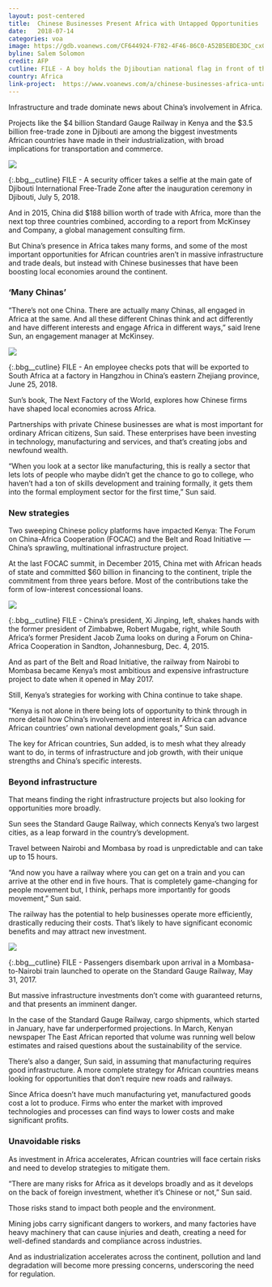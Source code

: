 ```yaml
---
layout: post-centered
title:  Chinese Businesses Present Africa with Untapped Opportunities
date:   2018-07-14
categories: voa
image: https://gdb.voanews.com/CF644924-F782-4F46-86C0-A52B5EBDE3DC_cx0_cy8_cw0_w1023_r1_s.jpg
byline: Salem Solomon
credit: AFP
cutline: FILE - A boy holds the Djiboutian national flag in front of the Chinese national flag as he waits for Djibouti’s president, Ismaïl Omar Guelleh, before the launching ceremony of a China-financed 1,000-unit housing construction project in Djibouti, July 4, 2018.
country: Africa
link-project:  https://www.voanews.com/a/chinese-businesses-africa-untapped-opportunities/4479880.html
---
```


Infrastructure and trade dominate news about China’s involvement in Africa.

Projects like the $4 billion Standard Gauge Railway in Kenya and the $3.5 billion free-trade zone in Djibouti are among the biggest investments African countries have made in their industrialization, with broad implications for transportation and commerce.





<div><img src="https://gdb.voanews.com/1EE43A96-DA3F-480A-9276-7F85540C0427_w760_r0_s.jpg"/></div>

{:.bbg__cutline}
FILE - A security officer takes a selfie at the main gate of Djibouti International Free-Trade Zone after the inauguration ceremony in Djibouti, July 5, 2018.





And in 2015, China did $188 billion worth of trade with Africa, more than the next top three countries combined, according to a report from McKinsey and Company, a global management consulting firm.

But China’s presence in Africa takes many forms, and some of the most important opportunities for African countries aren’t in massive infrastructure and trade deals, but instead with Chinese businesses that have been boosting local economies around the continent.






### ‘Many Chinas’ ###

“There’s not one China. There are actually many Chinas, all engaged in Africa at the same. And all these different Chinas think and act differently and have different interests and engage Africa in different ways,” said Irene Sun, an engagement manager at McKinsey.




<div><img src="https://gdb.voanews.com/4348CB69-169F-4A03-9E98-EC77A0C820CC_w760_r0_s.jpg"/></div>

{:.bbg__cutline}
FILE - An employee checks pots that will be exported to South Africa at a factory in Hangzhou in China’s eastern Zhejiang province, June 25, 2018.



Sun’s book, The Next Factory of the World, explores how Chinese firms have shaped local economies across Africa.

Partnerships with private Chinese businesses are what is most important for ordinary African citizens, Sun said. These enterprises have been investing in technology, manufacturing and services, and that’s creating jobs and newfound wealth.

“When you look at a sector like manufacturing, this is really a sector that lets lots of people who maybe didn’t get the chance to go to college, who haven’t had a ton of skills development and training formally, it gets them into the formal employment sector for the first time,” Sun said.




### New strategies ###

Two sweeping Chinese policy platforms have impacted Kenya: The Forum on China-Africa Cooperation (FOCAC) and the Belt and Road Initiative — China’s sprawling, multinational infrastructure project.

At the last FOCAC summit, in December 2015, China met with African heads of state and committed $60 billion in financing to the continent, triple the commitment from three years before. Most of the contributions take the form of low-interest concessional loans.



<div><img src="https://gdb.voanews.com/4671341F-D701-4C32-A2E2-5BB5D75F331D_w760_r0_s.jpg"/></div>

{:.bbg__cutline}
FILE - China’s president, Xi Jinping, left, shakes hands with the former president of Zimbabwe, Robert Mugabe, right, while South Africa’s former President Jacob Zuma looks on during a Forum on China-Africa Cooperation in Sandton, Johannesburg, Dec. 4, 2015.




And as part of the Belt and Road Initiative, the railway from Nairobi to Mombasa became Kenya’s most ambitious and expensive infrastructure project to date when it opened in May 2017.

Still, Kenya’s strategies for working with China continue to take shape.

“Kenya is not alone in there being lots of opportunity to think through in more detail how China’s involvement and interest in Africa can advance African countries’ own national development goals,” Sun said.

The key for African countries, Sun added, is to mesh what they already want to do, in terms of infrastructure and job growth, with their unique strengths and China’s specific interests.





### Beyond infrastructure ###


That means finding the right infrastructure projects but also looking for opportunities more broadly.

Sun sees the Standard Gauge Railway, which connects Kenya’s two largest cities, as a leap forward in the country’s development.




Travel between Nairobi and Mombasa by road is unpredictable and can take up to 15 hours.

“And now you have a railway where you can get on a train and you can arrive at the other end in five hours. That is completely game-changing for people movement but, I think, perhaps more importantly for goods movement,” Sun said.

The railway has the potential to help businesses operate more efficiently, drastically reducing their costs. That’s likely to have significant economic benefits and may attract new investment.



<div><img src="https://gdb.voanews.com/91CA8FFA-EFDE-4AB8-B848-2401DB169F4D_w760_r0_s.jpg"/></div>

{:.bbg__cutline}
FILE - Passengers disembark upon arrival in a Mombasa-to-Nairobi train launched to operate on the Standard Gauge Railway, May 31, 2017.



But massive infrastructure investments don’t come with guaranteed returns, and that presents an imminent danger.

In the case of the Standard Gauge Railway, cargo shipments, which started in January, have far underperformed projections. In March, Kenyan newspaper The East African reported that volume was running well below estimates and raised questions about the sustainability of the service.

There’s also a danger, Sun said, in assuming that manufacturing requires good infrastructure. A more complete strategy for African countries means looking for opportunities that don’t require new roads and railways.

Since Africa doesn’t have much manufacturing yet, manufactured goods cost a lot to produce. Firms who enter the market with improved technologies and processes can find ways to lower costs and make significant profits.




### Unavoidable risks ###


As investment in Africa accelerates, African countries will face certain risks and need to develop strategies to mitigate them.

“There are many risks for Africa as it develops broadly and as it develops on the back of foreign investment, whether it’s Chinese or not,” Sun said.

Those risks stand to impact both people and the environment.

Mining jobs carry significant dangers to workers, and many factories have heavy machinery that can cause injuries and death, creating a need for well-defined standards and compliance across industries.

And as industrialization accelerates across the continent, pollution and land degradation will become more pressing concerns, underscoring the need for regulation.
